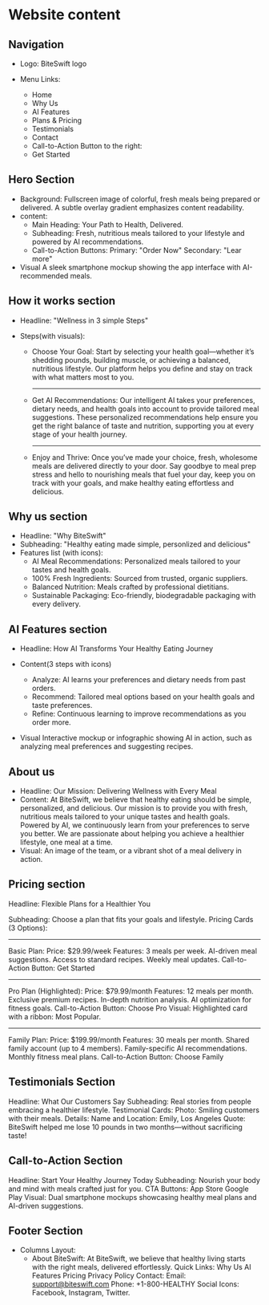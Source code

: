 # Website content

## Navigation

- Logo:
  BiteSwift logo

- Menu Links:
  - Home
  - Why Us
  - AI Features
  - Plans & Pricing
  - Testimonials
  - Contact
  - Call-to-Action Button to the right:
  - Get Started

## Hero Section

- Background:
  Fullscreen image of colorful, fresh meals being prepared or delivered. A subtle overlay gradient emphasizes content readability.
- content:
  - Main Heading:
    Your Path to Health, Delivered.
  - Subheading:
    Fresh, nutritious meals tailored to your lifestyle and powered by AI recommendations.
  - Call-to-Action Buttons:
    Primary: "Order Now"
    Secondary: "Lear more"
- Visual
  A sleek smartphone mockup showing the app interface with AI-recommended meals.

## How it works section

- Headline:
  "Wellness in 3 simple Steps"
- Steps(with visuals):

  - Choose Your Goal:
    Start by selecting your health goal—whether it’s shedding pounds, building muscle, or achieving a balanced, nutritious lifestyle. Our platform helps you define and stay on track with what matters most to you.
    ***
  - Get AI Recommendations:
    Our intelligent AI takes your preferences, dietary needs, and health goals into account to provide tailored meal suggestions. These personalized recommendations help ensure you get the right balance of taste and nutrition, supporting you at every stage of your health journey.
    ***
  - Enjoy and Thrive:
    Once you’ve made your choice, fresh, wholesome meals are delivered directly to your door. Say goodbye to meal prep stress and hello to nourishing meals that fuel your day, keep you on track with your goals, and make healthy eating effortless and delicious.

## Why us section

- Headline:
  "Why BiteSwift"
- Subheading:
  "Healthy eating made simple, personlized and delicious"
- Features list (with icons):
  - AI Meal Recommendations: Personalized meals tailored to your tastes and health goals.
  - 100% Fresh Ingredients: Sourced from trusted, organic suppliers.
  - Balanced Nutrition: Meals crafted by professional dietitians.
  - Sustainable Packaging: Eco-friendly, biodegradable packaging with every delivery.

## AI Features section

- Headline:
  How AI Transforms Your Healthy Eating Journey
- Content(3 steps with icons)

  - Analyze: AI learns your preferences and dietary needs from past orders.
  - Recommend: Tailored meal options based on your health goals and taste preferences.
  - Refine: Continuous learning to improve recommendations as you order more.

- Visual
  Interactive mockup or infographic showing AI in action, such as analyzing meal preferences and suggesting recipes.

## About us

- Headline:
  Our Mission: Delivering Wellness with Every Meal
- Content:
  At BiteSwift, we believe that healthy eating should be simple, personalized, and delicious. Our mission is to provide you with fresh, nutritious meals tailored to your unique tastes and health goals. Powered by AI, we continuously learn from your preferences to serve you better. We are passionate about helping you achieve a healthier lifestyle, one meal at a time.
- Visual:
  An image of the team, or a vibrant shot of a meal delivery in action.

## Pricing section

Headline:
Flexible Plans for a Healthier You

Subheading:
Choose a plan that fits your goals and lifestyle.
Pricing Cards (3 Options):

---

Basic Plan:
Price: $29.99/week
Features:
3 meals per week.
AI-driven meal suggestions.
Access to standard recipes.
Weekly meal updates.
Call-to-Action Button:
Get Started

---

Pro Plan (Highlighted):
Price: $79.99/month
Features:
12 meals per month.
Exclusive premium recipes.
In-depth nutrition analysis.
AI optimization for fitness goals.
Call-to-Action Button:
Choose Pro
Visual:
Highlighted card with a ribbon: Most Popular.

---

Family Plan:
Price: $199.99/month
Features:
30 meals per month.
Shared family account (up to 4 members).
Family-specific AI recommendations.
Monthly fitness meal plans.
Call-to-Action Button:
Choose Family

## Testimonials Section

Headline:
What Our Customers Say
Subheading:
Real stories from people embracing a healthier lifestyle.
Testimonial Cards:
Photo: Smiling customers with their meals.
Details:
Name and Location: Emily, Los Angeles
Quote: BiteSwift helped me lose 10 pounds in two months—without sacrificing taste!

## Call-to-Action Section

Headline:
Start Your Healthy Journey Today
Subheading:
Nourish your body and mind with meals crafted just for you.
CTA Buttons:
App Store
Google Play
Visual:
Dual smartphone mockups showcasing healthy meal plans and AI-driven suggestions.

## Footer Section

- Columns Layout:
  - About BiteSwift:
    At BiteSwift, we believe that healthy living starts with the right meals, delivered effortlessly.
    Quick Links:
    Why Us
    AI Features
    Pricing
    Privacy Policy
    Contact:
    Email: support@biteswift.com
    Phone: +1-800-HEALTHY
    Social Icons:
    Facebook, Instagram, Twitter.
